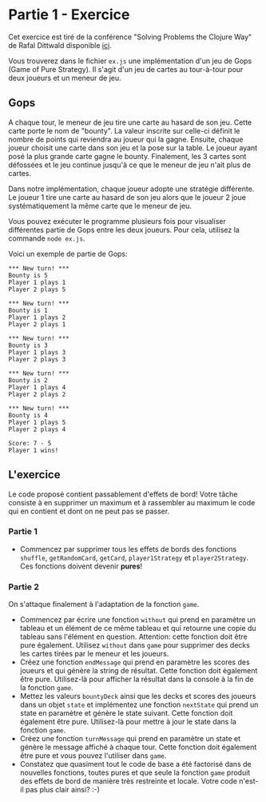 # Partie 1 - Exercice

Cet exercice est tiré de la conférence "Solving Problems the Clojure Way" de Rafal Dittwald disponible [ici](https://www.youtube.com/watch?v=vK1DazRK_a0).

Vous trouverez dans le fichier `ex.js` une implémentation d'un jeu de Gops (Game of Pure Strategy). Il s'agit d'un jeu de cartes au tour-à-tour pour deux joueurs et un meneur de jeu.

## Gops
A chaque tour, le meneur de jeu tire une carte au hasard de son jeu. Cette carte porte le nom de "bounty". La valeur inscrite sur celle-ci définit le nombre de points qui reviendra au joueur qui la gagne. Ensuite, chaque joueur choisit une carte dans son jeu et la pose sur la table. Le joueur ayant posé la plus grande carte gagne le bounty. Finalement, les 3 cartes sont défossées et le jeu continue jusqu'à ce que le meneur de jeu n'ait plus de cartes.

Dans notre implémentation, chaque joueur adopte une stratégie différente. Le joueur 1 tire une carte au hasard de son jeu alors que le joueur 2 joue systématiquement la même carte que le meneur de jeu.

Vous pouvez exécuter le programme plusieurs fois pour visualiser différentes partie de Gops entre les deux joueurs. Pour cela, utilisez la commande `node ex.js`.

Voici un exemple de partie de Gops:

```
*** New turn! ***
Bounty is 5
Player 1 plays 1
Player 2 plays 5

*** New turn! ***
Bounty is 1
Player 1 plays 2
Player 2 plays 1

*** New turn! ***
Bounty is 3
Player 1 plays 3
Player 2 plays 3

*** New turn! ***
Bounty is 2
Player 1 plays 4
Player 2 plays 2

*** New turn! ***
Bounty is 4
Player 1 plays 5
Player 2 plays 4

Score: 7 - 5
Player 1 wins!
```

## L'exercice
Le code proposé contient passablement d'effets de bord! Votre tâche consiste à en supprimer un maximum et à rassembler au maximum le code qui en contient et dont on ne peut pas se passer.

### Partie 1
- Commencez par supprimer tous les effets de bords des fonctions `shuffle`, `getRandomCard`, `getCard`, `player1Strategy` et `player2Strategy`. Ces fonctions doivent devenir __pures__!

### Partie 2
On s'attaque finalement à l'adaptation de la fonction `game`.
- Commencez par écrire une fonction `without` qui prend en paramètre un tableau et un élément de ce même tableau et qui retourne une copie du tableau sans l'élément en question. Attention: cette fonction doit être pure également. Utilisez `without` dans `game` pour supprimer des decks les cartes tirées par le meneur et les joueurs.
- Créez une fonction `endMessage` qui prend en paramètre les scores des joueurs et qui génère la string de résultat. Cette fonction doit également être pure. Utilisez-là pour afficher la résultat dans la console à la fin de la fonction `game`.
- Mettez les valeurs `bountyDeck` ainsi que les decks et scores des joueurs dans un objet `state` et implémentez une fonction `nextState` qui prend un state en paramètre et génère le state suivant. Cette fonction doit également être pure. Utilisez-là pour mettre à jour le state dans la fonction `game`.
- Créez une fonction `turnMessage` qui prend en paramètre un state et génère le message affiché à chaque tour. Cette fonction doit également être pure et vous pouvez l'utiliser dans `game`.
- Constatez que quasiment tout le code de base a été factorisé dans de nouvelles fonctions, toutes pures et que seule la fonction `game` produit des effets de bord de manière très restreinte et locale. Votre code n'est-il pas plus clair ainsi? :-)